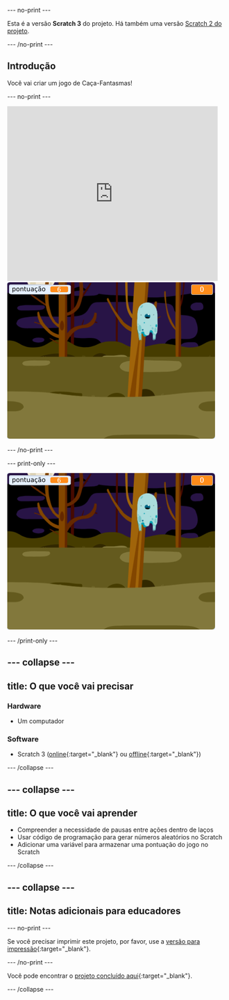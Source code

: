 --- no-print ---

Esta é a versão **Scratch 3** do projeto. Há também uma versão [Scratch 2 do projeto](https://projects.raspberrypi.org/pt-BR/projects/ghostbusters-scratch2).

--- /no-print ---

## Introdução

Você vai criar um jogo de Caça-Fantasmas!

--- no-print ---

<div class="scratch-preview">
  <iframe allowtransparency="true" width="485" height="402" src="https://scratch.mit.edu/projects/embed/345409823/?autostart=false" frameborder="0" scrolling="no"></iframe>
  <img src="images/showcase-static.png">
</div>

--- /no-print ---

--- print-only ---

![showcase](images/showcase-static.png)

--- /print-only ---

--- collapse ---
---
title: O que você vai precisar
---

### Hardware

- Um computador

### Software

- Scratch 3 ([online](https://rpf.io/scratchon){:target="_blank"} ou [offline](https://rpf.io/scratchoff){:target="_blank"})

--- /collapse ---

--- collapse ---
---
title: O que você vai aprender
---

- Compreender a necessidade de pausas entre ações dentro de laços
- Usar código de programação para gerar números aleatórios no Scratch
- Adicionar uma variável para armazenar uma pontuação do jogo no Scratch

--- /collapse ---

--- collapse ---
---
title: Notas adicionais para educadores
---

--- no-print ---

Se você precisar imprimir este projeto, por favor, use a [versão para impressão](https://projects.raspberrypi.org/pt-BR/projects/ghostbusters/print){:target="_blank"}.

--- /no-print ---

Você pode encontrar o [projeto concluído aqui](https://rpf.io/p/pt-BR/ghostbusters-get){:target="_blank"}.

--- /collapse ---
